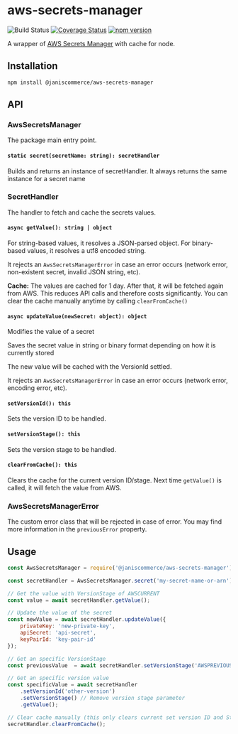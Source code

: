 # aws-secrets-manager

![Build Status](https://github.com/janis-commerce/aws-secrets-manager/workflows/Build%20Status/badge.svg)
[![Coverage Status](https://coveralls.io/repos/github/janis-commerce/aws-secrets-manager/badge.svg?branch=master)](https://coveralls.io/github/janis-commerce/aws-secrets-manager?branch=master)
[![npm version](https://badge.fury.io/js/%40janiscommerce%2Faws-secrets-manager.svg)](https://www.npmjs.com/package/@janiscommerce/aws-secrets-manager)

A wrapper of [AWS Secrets Manager](https://docs.aws.amazon.com/AWSJavaScriptSDK/latest/AWS/SecretsManager.html) with cache for node.

## Installation

```sh
npm install @janiscommerce/aws-secrets-manager
```

## API

### AwsSecretsManager

The package main entry point.

#### `static secret(secretName: string): secretHandler`

Builds and returns an instance of secretHandler. It always returns the same instance for a secret name

### SecretHandler

The handler to fetch and cache the secrets values.

#### `async getValue(): string | object`

For string-based values, it resolves a JSON-parsed object. For binary-based values, it resolves a utf8 encoded string.

It rejects an `AwsSecretsManagerError` in case an error occurs (network error, non-existent secret, invalid JSON string, etc).

**Cache:** The values are cached for 1 day. After that, it will be fetched again from AWS. This reduces API calls and therefore costs significantly. You can clear the cache manually anytime by calling `clearFromCache()`

#### `async updateValue(newSecret: object): object`

Modifies the value of a secret

Saves the secret value in string or binary format depending on how it is currently stored

The new value will be cached with the VersionId settled.

It rejects an `AwsSecretsManagerError` in case an error occurs (network error, encoding error, etc).

#### `setVersionId(): this`

Sets the version ID to be handled.

#### `setVersionStage(): this`

Sets the version stage to be handled.

#### `clearFromCache(): this`

Clears the cache for the current version ID/stage. Next time `getValue()` is called, it will fetch the value from AWS.

### AwsSecretsManagerError

The custom error class that will be rejected in case of error. You may find more information in the `previousError` property.

## Usage

```js
const AwsSecretsManager = require('@janiscommerce/aws-secrets-manager');

const secretHandler = AwsSecretsManager.secret('my-secret-name-or-arn');

// Get the value with VersionStage of AWSCURRENT
const value = await secretHandler.getValue();

// Update the value of the secret
const newValue = await secretHandler.updateValue({
	privateKey: 'new-private-key',
	apiSecret: 'api-secret',
	keyPairId: 'key-pair-id'
});

// Get an specific VersionStage
const previousValue  = await secretHandler.setVersionStage('AWSPREVIOUS');

// Get an specific version value
const specificValue = await secretHandler
	.setVersionId('other-version')
	.setVersionStage() // Remove version stage parameter
	.getValue();

// Clear cache manually (this only clears current set version ID and Stage)
secretHandler.clearFromCache();
```
